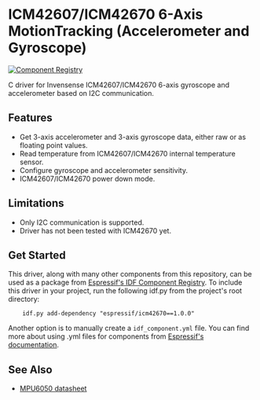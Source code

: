 # ICM42607/ICM42670 6-Axis MotionTracking (Accelerometer and Gyroscope)

[![Component Registry](https://components.espressif.com/components/espressif/icm42670/badge.svg)](https://components.espressif.com/components/espressif/icm42670)

C driver for Invensense ICM42607/ICM42670 6-axis gyroscope and accelerometer based on I2C communication.

## Features

- Get 3-axis accelerometer and 3-axis gyroscope data, either raw or as floating point values. 
- Read temperature from ICM42607/ICM42670 internal temperature sensor.
- Configure gyroscope and accelerometer sensitivity.
- ICM42607/ICM42670 power down mode.

## Limitations

- Only I2C communication is supported.
- Driver has not been tested with ICM42670 yet.

## Get Started

This driver, along with many other components from this repository, can be used as a package from [Espressif's IDF Component Registry](https://components.espressif.com). To include this driver in your project, run the following idf.py from the project's root directory:

```
    idf.py add-dependency "espressif/icm42670==1.0.0"
```

Another option is to manually create a `idf_component.yml` file. You can find more about using .yml files for components from [Espressif's documentation](https://docs.espressif.com/projects/esp-idf/en/latest/esp32/api-guides/tools/idf-component-manager.html).

## See Also
* [MPU6050 datasheet](https://invensense.tdk.com/products/motion-tracking/6-axis/icm-42670-p/)


